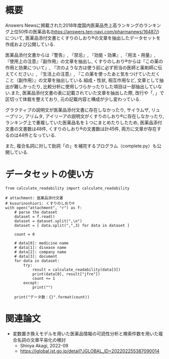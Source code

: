 # 概要

Answers Newsに掲載された2018年度国内医薬品売上高ランキングのランキング上位50件の医薬品名(https://answers.ten-navi.com/pharmanews/16487/) について, 医薬品添付文書とくすりのしおり®︎の文章を抽出したデータセットを作成および公開している.  
  
医薬品添付文書からは『警告』, 『禁忌』, 『効能・効果』, 『用法・用量』, 『使用上の注意』『副作用』の文章を抽出し, くすりのしおり®︎からは『この薬の作用と効果について』, 『次のような方は使う前に必ず担当の医師と薬剤師に伝えてください』, 『生活上の注意』, 『この薬を使ったあと気をつけていただくこと（副作用）』の文章を抽出している.組成・性状, 相互作用など, 文章として抽出が難しかったり, 比較分析に使用しづらかったりした項目は一部抽出していない.また, 医薬品添付文書の表に記載されていた文章を抽出した際, 改行や「, 」で区切って体裁を整えており, 元の記載内容と構成が少し変わっている.  
  
グラクティブの説明文が医薬品添付文書に存在しなかったり, サイラムザ, リュープリン, アリムタ, アイリーアの説明文がくすりのしおり®︎に存在しなかったり, ランキング上で重複していた医薬品名を１つにまとめたりしたため, 医薬品添付文書の文書数は48件, くすりのしおり®︎の文書数は計45件, 両方に文章が存在するのは44件となっている.  
  
また, 複合名詞に対して助詞「の」を補完するプログラム（complete.py）も公開している.  
  
  
# データセットの使い方

```
from calculate_readability import calculate_readability

# attachment: 医薬品添付文書
# kusurinoshiori: くすりのしおり®︎
with open("attachment", "r") as f:
    # parse the dataset
    dataset = f.read()
    dataset = dataset.split(",\n")
    dataset = [ data.split(",",3) for data in dataset ]

    count = 0

    # data[0]: medicine name
    # data[1]: disease name
    # data[2]: company name
    # data[3]: document
    for data in dataset:
        try:
            result = calculate_readability(data[3])
            print(data[0], result["jfre"])
            count += 1
        except:
            print("")

    print("データ数：{}".format(count))
```
  
# 関連論文
- 変数置き換えモデルを用いた医薬品情報の可読性分析と検索件数を用いた複合名詞の文章平易化の検討
  - Shinya Akagi, 2022-09
  - https://jglobal.jst.go.jp/detail?JGLOBAL_ID=202202255387090014

